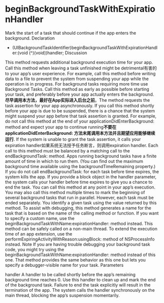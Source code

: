 #  beginBackgroundTaskWithExpirationHandler

Mark the start of a task that should continue if the app enters the background.
Declaration

- (UIBackgroundTaskIdentifier)beginBackgroundTaskWithExpirationHandler:(void (^)(void))handler;
Discussion

This method requests additional background execution time for your app. Call this method when leaving a task unfinished might be detrimental有害的 to your app’s user experience. For example, call this method before writing data to a file to prevent the system from suspending your app while the operation is in progress. For background tasks requiring more time use Background Tasks.
Call this method as early as possible before starting your task, and preferably before your app actually enters the background. **尽早调用本方法，最好在App实际进入后台之前**。The method requests the task assertion for your app asynchronously. If you call this method shortly before your app is due to be suspended, there is a chance that the system might suspend your app before that task assertion is granted. For example, do not call this method at the end of your applicationDidEnterBackground: method and expect your app to continue running**不要在applicationDidEnterBackground: 方法末尾调用本方法并且期望应用能够继续运行**. If the system is unable to grant the task assertion, it calls your expiration handler如果系统无法授予任务断言，则调用expiration handler.
Each call to this method must be balanced by a matching call to the endBackgroundTask: method. Apps running background tasks have a finite amount of time in which to run them. (You can find out the maximum background time available using the backgroundTimeRemaining property.) If you do not call endBackgroundTask: for each task before time expires, the system kills the app. If you provide a block object in the handler parameter, the system calls your handler before time expires to give you a chance to end the task.
You can call this method at any point in your app’s execution. You may also call this method multiple times to mark the beginning of several background tasks that run in parallel. However, each task must be ended separately. You identify a given task using the value returned by this method.
To assist with debugging, this method generates a name for the task that is based on the name of the calling method or function. If you want to specify a custom name, use the beginBackgroundTaskWithName:expirationHandler: method instead.
This method can be safely called on a non-main thread. To extend the execution time of an app extension, use the performExpiringActivityWithReason:usingBlock: method of NSProcessInfo instead.
Note
If you are having trouble debugging your background task code, you might try using the beginBackgroundTaskWithName:expirationHandler: method instead of this one. That method provides the same behavior as this one but lets you specify a debugger-visible name for your task.
Parameters

handler
A handler to be called shortly before the app’s remaining background time reaches 0. Use this handler to clean up and mark the end of the background task. Failure to end the task explicitly will result in the termination of the app. The system calls the handler synchronously on the main thread, blocking the app’s suspension momentarily.